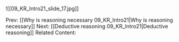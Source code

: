 

![[09_KR_Intro21_slide_17.jpg]]


Prev: [[Why is reasoning necessary 09_KR_Intro21|Why is reasoning necessary]]
Next: [[Deductive reasoning 09_KR_Intro21|Deductive reasoning]]
Related Content:
